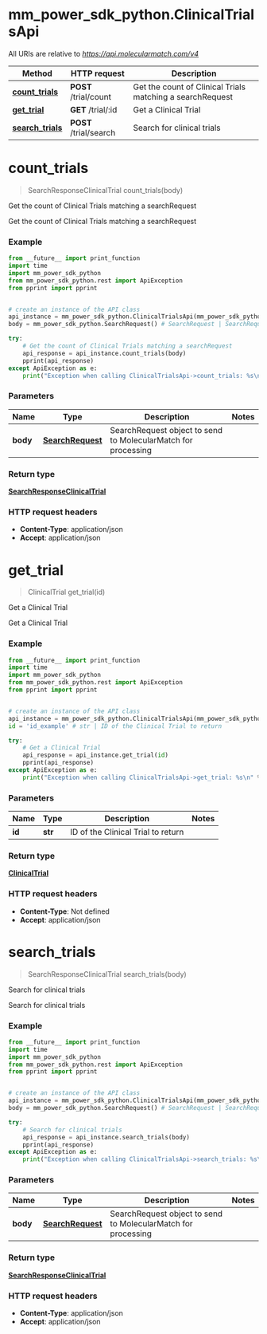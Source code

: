 # mm_power_sdk_python.ClinicalTrialsApi

All URIs are relative to *https://api.molecularmatch.com/v4*

Method | HTTP request | Description
------------- | ------------- | -------------
[**count_trials**](ClinicalTrialsApi.md#count_trials) | **POST** /trial/count | Get the count of Clinical Trials matching a searchRequest
[**get_trial**](ClinicalTrialsApi.md#get_trial) | **GET** /trial/:id | Get a Clinical Trial
[**search_trials**](ClinicalTrialsApi.md#search_trials) | **POST** /trial/search | Search for clinical trials

# **count_trials**
> SearchResponseClinicalTrial count_trials(body)

Get the count of Clinical Trials matching a searchRequest

Get the count of Clinical Trials matching a searchRequest

### Example
```python
from __future__ import print_function
import time
import mm_power_sdk_python
from mm_power_sdk_python.rest import ApiException
from pprint import pprint


# create an instance of the API class
api_instance = mm_power_sdk_python.ClinicalTrialsApi(mm_power_sdk_python.ApiClient(configuration))
body = mm_power_sdk_python.SearchRequest() # SearchRequest | SearchRequest object to send to MolecularMatch for processing

try:
    # Get the count of Clinical Trials matching a searchRequest
    api_response = api_instance.count_trials(body)
    pprint(api_response)
except ApiException as e:
    print("Exception when calling ClinicalTrialsApi->count_trials: %s\n" % e)
```

### Parameters

Name | Type | Description  | Notes
------------- | ------------- | ------------- | -------------
 **body** | [**SearchRequest**](SearchRequest.md)| SearchRequest object to send to MolecularMatch for processing | 

### Return type

[**SearchResponseClinicalTrial**](SearchResponseClinicalTrial.md)





### HTTP request headers

 - **Content-Type**: application/json
 - **Accept**: application/json

 

# **get_trial**
> ClinicalTrial get_trial(id)

Get a Clinical Trial

Get a Clinical Trial

### Example
```python
from __future__ import print_function
import time
import mm_power_sdk_python
from mm_power_sdk_python.rest import ApiException
from pprint import pprint


# create an instance of the API class
api_instance = mm_power_sdk_python.ClinicalTrialsApi(mm_power_sdk_python.ApiClient(configuration))
id = 'id_example' # str | ID of the Clinical Trial to return

try:
    # Get a Clinical Trial
    api_response = api_instance.get_trial(id)
    pprint(api_response)
except ApiException as e:
    print("Exception when calling ClinicalTrialsApi->get_trial: %s\n" % e)
```

### Parameters

Name | Type | Description  | Notes
------------- | ------------- | ------------- | -------------
 **id** | **str**| ID of the Clinical Trial to return | 

### Return type

[**ClinicalTrial**](ClinicalTrial.md)





### HTTP request headers

 - **Content-Type**: Not defined
 - **Accept**: application/json

 

# **search_trials**
> SearchResponseClinicalTrial search_trials(body)

Search for clinical trials

Search for clinical trials

### Example
```python
from __future__ import print_function
import time
import mm_power_sdk_python
from mm_power_sdk_python.rest import ApiException
from pprint import pprint


# create an instance of the API class
api_instance = mm_power_sdk_python.ClinicalTrialsApi(mm_power_sdk_python.ApiClient(configuration))
body = mm_power_sdk_python.SearchRequest() # SearchRequest | SearchRequest object to send to MolecularMatch for processing

try:
    # Search for clinical trials
    api_response = api_instance.search_trials(body)
    pprint(api_response)
except ApiException as e:
    print("Exception when calling ClinicalTrialsApi->search_trials: %s\n" % e)
```

### Parameters

Name | Type | Description  | Notes
------------- | ------------- | ------------- | -------------
 **body** | [**SearchRequest**](SearchRequest.md)| SearchRequest object to send to MolecularMatch for processing | 

### Return type

[**SearchResponseClinicalTrial**](SearchResponseClinicalTrial.md)





### HTTP request headers

 - **Content-Type**: application/json
 - **Accept**: application/json

 

